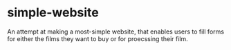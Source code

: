 # simple-website
An attempt at making a most-simple website, that enables users to fill forms for either the films they want to buy or for proecssing their film.
